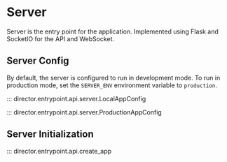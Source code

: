 # Server

Server is the entry point for the application. Implemented using Flask and SocketIO for the API and WebSocket.


## Server Config

By default, the server is configured to run in development mode. To run in production mode, set the `SERVER_ENV` environment variable to `production`.

::: director.entrypoint.api.server.LocalAppConfig

::: director.entrypoint.api.server.ProductionAppConfig

## Server Initialization

::: director.entrypoint.api.create_app
